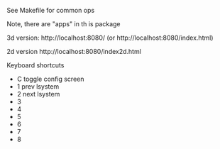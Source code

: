 
See Makefile for common ops

Note, there are "apps" in th is package

3d version: http://localhost:8080/ (or http://localhost:8080/index.html)

2d version http://localhost:8080/index2d.html

Keyboard shortcuts

* C toggle config screen
* 1 prev lsystem
* 2 next lsystem
* 3
* 4
* 5
* 6
* 7
* 8